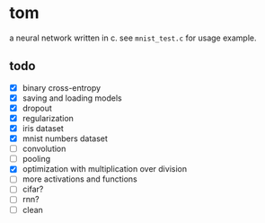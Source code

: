 # tom

a neural network written in c. see `mnist_test.c` for usage example.

## todo

- [x] binary cross-entropy
- [x] saving and loading models
- [x] dropout
- [x] regularization
- [x] iris dataset
- [x] mnist numbers dataset
- [ ] convolution
- [ ] pooling
- [x] optimization with multiplication over division
- [ ] more activations and functions
- [ ] cifar?
- [ ] rnn?
- [ ] clean